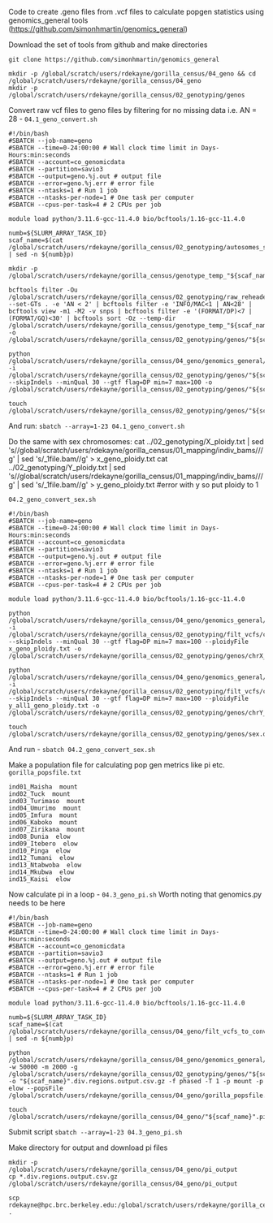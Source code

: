 Code to create .geno files from .vcf files to calculate popgen statistics using genomics_general tools (https://github.com/simonhmartin/genomics_general)

Download the set of tools from github and make directories
```
git clone https://github.com/simonhmartin/genomics_general

mkdir -p /global/scratch/users/rdekayne/gorilla_census/04_geno && cd /global/scratch/users/rdekayne/gorilla_census/04_geno
mkdir -p /global/scratch/users/rdekayne/gorilla_census/02_genotyping/genos
```

Convert raw vcf files to geno files by filtering for no missing data i.e. AN = 28 - `04.1_geno_convert.sh`
```
#!/bin/bash
#SBATCH --job-name=geno
#SBATCH --time=0-24:00:00 # Wall clock time limit in Days-Hours:min:seconds
#SBATCH --account=co_genomicdata
#SBATCH --partition=savio3
#SBATCH --output=geno.%j.out # output file
#SBATCH --error=geno.%j.err # error file
#SBATCH --ntasks=1 # Run 1 job
#SBATCH --ntasks-per-node=1 # One task per computer
#SBATCH --cpus-per-task=4 # 2 CPUs per job

module load python/3.11.6-gcc-11.4.0 bio/bcftools/1.16-gcc-11.4.0

numb=${SLURM_ARRAY_TASK_ID}
scaf_name=$(cat /global/scratch/users/rdekayne/gorilla_census/02_genotyping/autosomes_scaffold_list.txt | sed -n ${numb}p)

mkdir -p /global/scratch/users/rdekayne/gorilla_census/genotype_temp_"${scaf_name}"

bcftools filter -Ou /global/scratch/users/rdekayne/gorilla_census/02_genotyping/raw_reheader_vcfs/"${scaf_name}".reheader.raw.vcf.gz --set-GTs . -e 'AN < 2' | bcftools filter -e 'INFO/MAC<1 | AN<28' | bcftools view -m1 -M2 -v snps | bcftools filter -e '(FORMAT/DP)<7 | (FORMAT/GQ)<30' | bcftools sort -Oz --temp-dir /global/scratch/users/rdekayne/gorilla_census/genotype_temp_"${scaf_name}" -o /global/scratch/users/rdekayne/gorilla_census/02_genotyping/genos/"${scaf_name}"_filt_mindepth7_minqual30_m1M2_AN28.vcf.gz 

python /global/scratch/users/rdekayne/gorilla_census/04_geno/genomics_general/VCF_processing/parseVCF.py -i /global/scratch/users/rdekayne/gorilla_census/02_genotyping/genos/"${scaf_name}"_filt_mindepth7_minqual30_m1M2_AN28.vcf.gz --skipIndels --minQual 30 --gtf flag=DP min=7 max=100 -o /global/scratch/users/rdekayne/gorilla_census/02_genotyping/genos/"${scaf_name}"_filt_mindepth7_minqual30_m1M2_AN28.geno.gz

touch /global/scratch/users/rdekayne/gorilla_census/02_genotyping/genos/"${scaf_name}".done
```
And run: `sbatch --array=1-23 04.1_geno_convert.sh`

Do the same with sex chromosomes:
cat ../02_genotyping/X_ploidy.txt | sed 's/\/global\/scratch\/users\/rdekayne\/gorilla_census\/01_mapping\/indiv_bams\///g' | sed 's/_1file.bam//g' > x_geno_ploidy.txt
cat ../02_genotyping/Y_ploidy.txt | sed 's/\/global\/scratch\/users\/rdekayne\/gorilla_census\/01_mapping\/indiv_bams\///g' | sed 's/_1file.bam//g' > y_geno_ploidy.txt
#error with y so put ploidy to 1

`04.2_geno_convert_sex.sh`
```
#!/bin/bash
#SBATCH --job-name=geno
#SBATCH --time=0-24:00:00 # Wall clock time limit in Days-Hours:min:seconds
#SBATCH --account=co_genomicdata
#SBATCH --partition=savio3
#SBATCH --output=geno.%j.out # output file
#SBATCH --error=geno.%j.err # error file
#SBATCH --ntasks=1 # Run 1 job
#SBATCH --ntasks-per-node=1 # One task per computer
#SBATCH --cpus-per-task=4 # 2 CPUs per job

module load python/3.11.6-gcc-11.4.0 bio/bcftools/1.16-gcc-11.4.0

python /global/scratch/users/rdekayne/gorilla_census/04_geno/genomics_general/VCF_processing/parseVCF.py -i /global/scratch/users/rdekayne/gorilla_census/02_genotyping/filt_vcfs/chrX_mat_hsaX_filt_mindepth7_minqual30_m2M2_AN22.vcf.gz --skipIndels --minQual 30 --gtf flag=DP min=7 max=100 --ploidyFile x_geno_ploidy.txt -o /global/scratch/users/rdekayne/gorilla_census/02_genotyping/genos/chrX_mat_hsaX_filt_mindepth7_minqual30_m2M2_AN22.geno.gz

python /global/scratch/users/rdekayne/gorilla_census/04_geno/genomics_general/VCF_processing/parseVCF.py -i /global/scratch/users/rdekayne/gorilla_census/02_genotyping/filt_vcfs/chrY_pat_hsaY_mindepth7_minqual30_m2M2_AN6.vcf.gz --skipIndels --minQual 30 --gtf flag=DP min=7 max=100 --ploidyFile y_all1_geno_ploidy.txt -o /global/scratch/users/rdekayne/gorilla_census/02_genotyping/genos/chrY_pat_hsaY_mindepth7_minqual30_m2M2_AN6.geno.gz

touch /global/scratch/users/rdekayne/gorilla_census/02_genotyping/genos/sex.done
```
And run - `sbatch 04.2_geno_convert_sex.sh`

Make a population file for calculating pop gen metrics like pi etc. 
`gorilla_popsfile.txt`
```
ind01_Maisha  mount
ind02_Tuck  mount
ind03_Turimaso  mount
ind04_Umurimo  mount
ind05_Imfura  mount
ind06_Kaboko  mount
ind07_Zirikana  mount
ind08_Dunia  elow
ind09_Itebero  elow
ind10_Pinga  elow
ind12_Tumani  elow
ind13_Ntabwoba  elow
ind14_Mkubwa  elow
ind15_Kaisi  elow
```
Now calculate pi in a loop - `04.3_geno_pi.sh`
Worth noting that genomics.py needs to be here
```
#!/bin/bash
#SBATCH --job-name=geno
#SBATCH --time=0-24:00:00 # Wall clock time limit in Days-Hours:min:seconds
#SBATCH --account=co_genomicdata
#SBATCH --partition=savio3
#SBATCH --output=geno.%j.out # output file
#SBATCH --error=geno.%j.err # error file
#SBATCH --ntasks=1 # Run 1 job
#SBATCH --ntasks-per-node=1 # One task per computer
#SBATCH --cpus-per-task=4 # 2 CPUs per job

module load python/3.11.6-gcc-11.4.0 bio/bcftools/1.16-gcc-11.4.0

numb=${SLURM_ARRAY_TASK_ID}
scaf_name=$(cat /global/scratch/users/rdekayne/gorilla_census/04_geno/filt_vcfs_to_convert.txt | sed -n ${numb}p)

python /global/scratch/users/rdekayne/gorilla_census/04_geno/genomics_general/popgenWindows.py -w 50000 -m 2000 -g /global/scratch/users/rdekayne/gorilla_census/02_genotyping/genos/"${scaf_name}"_filt_mindepth7_minqual30_AN28.geno.gz -o "${scaf_name}".div.regions.output.csv.gz -f phased -T 1 -p mount -p elow --popsFile /global/scratch/users/rdekayne/gorilla_census/04_geno/gorilla_popsfile.txt

touch /global/scratch/users/rdekayne/gorilla_census/04_geno/"${scaf_name}".pi.regions.done
```
Submit script `sbatch --array=1-23 04.3_geno_pi.sh`

Make directory for output and download pi files
```
mkdir -p /global/scratch/users/rdekayne/gorilla_census/04_geno/pi_output
cp *.div.regions.output.csv.gz /global/scratch/users/rdekayne/gorilla_census/04_geno/pi_output

scp rdekayne@hpc.brc.berkeley.edu:/global/scratch/users/rdekayne/gorilla_census/04_geno/pi_output/*.csv.gz .
```
